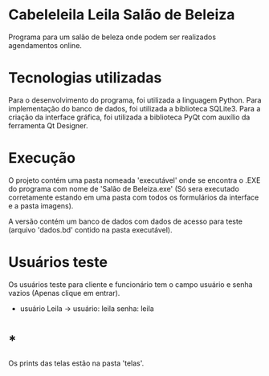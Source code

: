 # Cabeleleila Leila Salão de Beleiza
Programa para um salão de beleza onde podem ser realizados agendamentos online.

# Tecnologias utilizadas
Para o desenvolvimento do programa, foi utilizada a linguagem Python. 
Para implementação do banco de dados, foi utilizada a biblioteca SQLite3.
Para a criação da interface gráfica, foi utilizada a biblioteca PyQt com auxílio da ferramenta Qt Designer.

# Execução
O projeto contém uma pasta nomeada 'executável' onde se encontra o .EXE do programa com nome de 'Salão de Beleiza.exe' (Só sera executado corretamente
estando em uma pasta com todos os formulários da interface e a pasta imagens).

A versão contém um banco de dados com dados de acesso para teste (arquivo 'dados.bd' contido na pasta executável). 

# Usuários teste 
Os usuários teste para cliente e funcionário tem o campo usuário e senha vazios (Apenas clique em entrar).           
+ usuário Leila -> usuário: leila senha: leila 

# *
Os prints das telas estão na pasta 'telas'.
